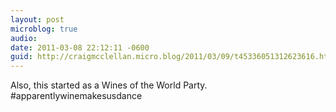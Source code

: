 ```yaml
---
layout: post
microblog: true
audio: 
date: 2011-03-08 22:12:11 -0600
guid: http://craigmcclellan.micro.blog/2011/03/09/t45336051312623616.html
---
```

Also, this started as a Wines of the World Party. #apparentlywinemakesusdance
